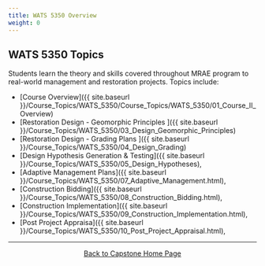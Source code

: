 ```yaml
---
title: WATS 5350 Overview
weight: 0
---
```


## WATS 5350 Topics

Students learn the theory and skills covered throughout MRAE program to real-world management and restoration projects. Topics include:

- [Course Overview]({{ site.baseurl }}/Course_Topics/WATS_5350/Course_Topics/WATS_5350/01_Course_II_Overview)
- [Restoration Design - Geomorphic Principles ]({{ site.baseurl }}/Course_Topics/WATS_5350/03_Design_Geomorphic_Principles)
- [Restoration Design - Grading Plans ]({{ site.baseurl }}/Course_Topics/WATS_5350/04_Design_Grading)
- [Design Hypothesis Generation & Testing]({{ site.baseurl }}/Course_Topics/WATS_5350/05_Design_Hypotheses), 
- [Adaptive Management Plans]({{ site.baseurl }}/Course_Topics/WATS_5350/07_Adaptive_Management.html),
- [Construction Bidding]({{ site.baseurl }}/Course_Topics/WATS_5350/08_Construction_Bidding.html), 
- [Construction Implementation]({{ site.baseurl }}/Course_Topics/WATS_5350/09_Construction_Implementation.html), 
- [Post Project Appraisa]({{ site.baseurl }}/Course_Topics/WATS_5350/10_Post_Project_Appraisal.html), 

-----
<div align="center">
	<a class="hollow button" href="{{ site.baseurl }}/"> Back to Capstone Home Page <i class="fa fa-arrow-circle-left" aria-hidden="true"></i></a>  

</div>
